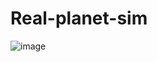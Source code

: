 # Real-planet-sim
![image](https://github.com/DARPZZ/Real-planet-sim/assets/104558794/970a4b52-f6a0-4cf2-bfb5-8ecc98029ee8)
